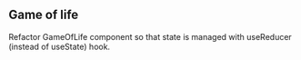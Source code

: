 ## Game of life

Refactor GameOfLife component so that state is managed with useReducer (instead of useState) hook.
